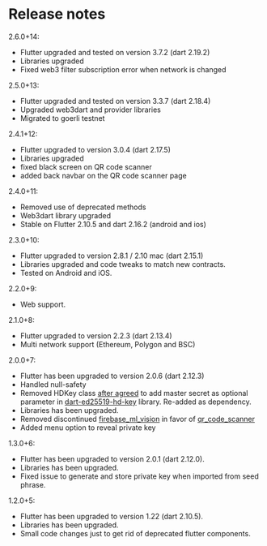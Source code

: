 # Release notes

2.6.0+14:

- Flutter upgraded and tested on version 3.7.2 (dart 2.19.2)
- Libraries upgraded
- Fixed web3 filter subscription error when network is changed

2.5.0+13:

- Flutter upgraded and tested on version 3.3.7 (dart 2.18.4)
- Upgraded web3dart and provider libraries
- Migrated to goerli testnet

2.4.1+12:

- Flutter upgraded to version 3.0.4 (dart 2.17.5)
- Libraries upgraded 
- fixed black screen on QR code scanner
- added back navbar on the QR code scanner page


2.4.0+11:

- Removed use of deprecated methods
- Web3dart library upgraded
- Stable on Flutter 2.10.5 and dart 2.16.2 (android and ios)

2.3.0+10:

- Flutter upgraded to version 2.8.1 / 2.10 mac (dart 2.15.1) 
- Libraries upgraded and code tweaks to match new contracts.
- Tested on Android and iOS. 

2.2.0+9:

- Web support.

2.1.0+8:

- Flutter upgraded to version 2.2.3 (dart 2.13.4)
- Multi network support (Ethereum, Polygon and BSC)

2.0.0+7:

- Flutter has been upgraded to version 2.0.6 (dart 2.12.3)
- Handled null-safety
- Removed HDKey class [after agreed](https://github.com/alepop/dart-ed25519-hd-key/issues/5) to add master secret as optional parameter in [dart-ed25519-hd-key](https://github.com/alepop/dart-ed25519-hd-key) library. Re-added as dependency.
- Libraries has been upgraded.
- Removed discontinued [firebase_ml_vision](https://pub.dev/packages/firebase_ml_vision) in favor of [qr_code_scanner](https://pub.dev/packages/qr_code_scanner)
- Added menu option to reveal private key

1.3.0+6:

- Flutter has been upgraded to version 2.0.1 (dart 2.12.0).
- Libraries has been upgraded.
- Fixed issue to generate and store private key when imported from seed phrase.

1.2.0+5:

- Flutter has been upgraded to version 1.22 (dart 2.10.5).
- Libraries has been upgraded.
- Small code changes just to get rid of deprecated flutter components.